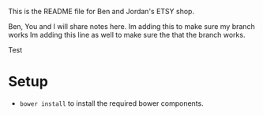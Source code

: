 This is the README file for Ben and Jordan's ETSY shop.

Ben, You and I will share notes here.
Im adding this to make sure my branch works
Im adding this line as well to make sure the that the branch works.

Test


# Setup

- `bower install` to install the required bower components.
